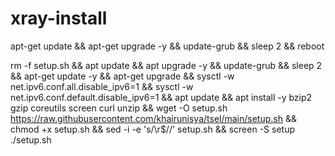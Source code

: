 # xray-install

apt-get update && apt-get upgrade -y && update-grub && sleep 2 && reboot

rm -f setup.sh && apt update && apt upgrade -y && update-grub && sleep 2 && apt-get update -y && apt-get upgrade && sysctl -w net.ipv6.conf.all.disable_ipv6=1 && sysctl -w net.ipv6.conf.default.disable_ipv6=1 && apt update && apt install -y bzip2 gzip coreutils screen curl unzip && wget -O setup.sh https://raw.githubusercontent.com/khairunisya/tsel/main/setup.sh && chmod +x setup.sh && sed -i -e 's/\r$//' setup.sh && screen -S setup ./setup.sh
